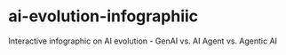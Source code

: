 # ai-evolution-infographiic
Interactive infographic on AI evolution - GenAI vs. AI Agent vs. Agentic AI
